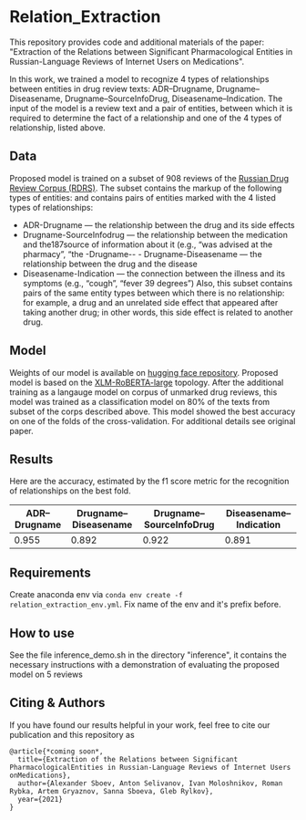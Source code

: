 # Relation_Extraction
This repository provides code and additional materials of the paper: "Extraction of the Relations between Significant Pharmacological Entities in Russian-Language Reviews of Internet Users on Medications".

In this work, we trained a model to recognize 4 types of relationships between entities in drug review texts: ADR–Drugname, Drugname–Diseasename, Drugname–SourceInfoDrug, Diseasename–Indication. The input of the model is a review text and a pair of entities, between which it is required to determine the fact of a relationship and one of the 4 types of relationship, listed above.

Data
---
Proposed model is trained on a subset of 908 reviews of the [Russian Drug Review Corpus (RDRS)](https://arxiv.org/pdf/2105.00059.pdf). The subset contains the markup of the following types of entities: and contains pairs of entities marked with the 4 listed types of relationships:
- ADR-Drugname — the relationship between the drug and its side effects
- Drugname-SourceInfodrug — the relationship between the medication and the187source of information about it (e.g., “was advised at the pharmacy”, “the -Drugname-- - Drugname-Diseasename — the relationship between the drug and the disease
- Diseasename-Indication — the connection between the illness and its symptoms (e.g., “cough”, “fever 39 degrees”)
Also, this subset contains pairs of the same entity types between which there is no relationship: for example, a drug and an unrelated side effect that appeared after taking another drug; in other words, this side effect is related to another drug.

Model
--- 
Weights of our model is available on [hugging face repository](https://huggingface.co/sagteam/pharm-relation-extraction/tree/main). Proposed model is based on the  [XLM-RoBERTA-large](https://arxiv.org/abs/1911.02116) topology. After the additional training as a langauge model on corpus of unmarked drug reviews, this model was trained as a classification model on 80% of the texts from subset of the corps described above. This model showed the best accuracy on one of the folds of the cross-validation. For additional details see original paper.

Results
---
Here are the accuracy, estimated by the f1 score metric for the recognition of relationships on the best fold.

| ADR–Drugname  | Drugname–Diseasename | Drugname–SourceInfoDrug | Diseasename–Indication |
| ------------- | -------------------- | ----------------------- | ---------------------- |
| 0.955         | 0.892                | 0.922                   | 0.891                  |

Requirements
---
Create anaconda env via `conda env create -f relation_extraction_env.yml`. Fix name of the env and it's prefix before.

How to use
---
See the file inference_demo.sh in the directory "inference", it contains the necessary instructions with a demonstration of evaluating the proposed model on 5 reviews

Citing & Authors
---
If you have found our results helpful in your work, feel free to cite our publication and this repository as
```
@article{*coming soon*,
  title={Extraction of the Relations between Significant PharmacologicalEntities in Russian-Language Reviews of Internet Users onMedications},
  author={Alexander Sboev, Anton Selivanov, Ivan Moloshnikov, Roman Rybka, Artem Gryaznov, Sanna Sboeva, Gleb Rylkov},
  year={2021}
}
```

